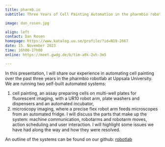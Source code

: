 ```yaml
---
title: pharmb.io
subtitle: Three Years of Cell Painting Automation in the pharmbio robotlab

image: dan_rosen.jpg

align: left
contact: Dan Rosen
homepage: https://www.katalog.uu.se/profile/?id=N19-2667
date: 15. November 2023
time: 16h00-17h00
online: https://meet.gwdg.de/b/tim-a0k-2vh-3m5

---
```


In this presentation, I will share our experience in automating cell painting over the past three years in the pharmbio robotlab at Uppsala University.
We are running two self-built automated systems:<br>
1. cell painting, an assay preparing cells on multi-well plates for fluorescent imaging,
with a UR10 robot arm, plate washers and dispensers and an automated incubator,<br>
2. microscopy imaging, where a precise flex robot arm feeds microscopes from an automated fridge.
I will discuss the parts that make up the system: machine communication, robotarms and robotarm moves, action scheduling and user interaction.
I will highlight some issues we have had along the way and how they were resolved.

An outline of the systems can be found on our github: [robotlab](https://github.com/pharmbio/robotlab)

